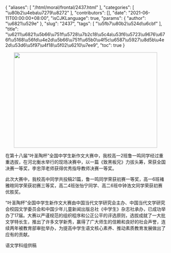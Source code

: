 {
    "aliases": [
        "/html/moral/frontal/2437.html"
    ],
    "categories": [
        "\u80b2\u4eba\u7279\u8272"
    ],
    "contributors": [],
    "date": "2021-06-11T00:00:00+08:00",
    "isCJKLanguage": true,
    "params": {
        "author": "\u6821\u529e"
    },
    "slug": "2437",
    "tags": [
        "\u5fb7\u80b2\u524d\u6cbf"
    ],
    "title": "\u6211\u6821\u5b66\u751f\u5728\u7b2c18\u5c4a\u53f6\u5723\u9676\u676f\u5168\u56fd\u4e2d\u5b66\u751f\u65b0\u4f5c\u6587\u5927\u8d5b\u4e2d\u53d6\u5f97\u4f18\u5f02\u6210\u7ee9",
    "toc": true
}


<img
    src="https://cdn.tfls.online/mirror/full/35707108df8a811ab9cfd13f4551edaabc8d62d5.jpg"
    style="display:block;margin-left:auto;margin-right:auto;"
    decoding="async"
    fetchpriority="auto"
    loading="lazy"
    height="300"
    width="450"
/>




 




在第十八届“叶圣陶杯”全国中学生新作文大赛中，我校高一2班鲁一鸣同学经过重重选拔，在河北衡水举行的现场决赛中，以一篇《致黑板兄》力拔头筹，荣获全国决赛一等奖，李忠萍老师获得优秀指导教师决赛一等奖。




此次大赛中，我校高中同学共投稿21篇，鲁一鸣同学荣获初赛一等奖，高一6班褚雅暄同学荣获初赛三等奖，高二4班张怡宁同学、高二6班中钟浩文同学荣获初赛优胜奖。




“叶圣陶杯”全国中学生新作文大赛由中国当代文学研究会主办、中国当代文学研究会校园文学委员会和中国少年儿童新闻出版总社《中学生》杂志社承办，已成功举办了17届。大赛以严谨规范的组织程序和公正公平的评选原则，选拔成就了一大批文学特长生，推出了许多文学新秀，赢得了广大师生的信赖和良好的社会声誉，连续两年被教育部审批举办，为提高中学生语文核心素养、推动素质教育发展做出了应有的贡献。




  





语文学科组供稿


